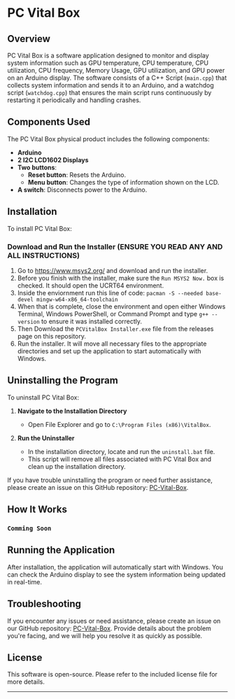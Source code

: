 # PC Vital Box

## Overview
PC Vital Box is a software application designed to monitor and display system information such as GPU temperature, CPU temperature, CPU utilization, CPU frequency, Memory Usage, GPU utilization, and GPU power on an Arduino display. The software consists of a C++ Script (`main.cpp`) that collects system information and sends it to an Arduino, and a watchdog script (`watchdog.cpp`) that ensures the main script runs continuously by restarting it periodically and handling crashes.

## Components Used
The PC Vital Box physical product includes the following components:
- **Arduino**
- **2 I2C LCD1602 Displays**
- **Two buttons**:
  - **Reset button**: Resets the Arduino.
  - **Menu button**: Changes the type of information shown on the LCD.
- **A switch**: Disconnects power to the Arduino.

## Installation
To install PC Vital Box:

### Download and Run the Installer (**ENSURE YOU READ ANY AND ALL INSTRUCTIONS**)
1. Go to https://www.msys2.org/ and download and run the installer.
2. Before you finish with the installer, make sure the `Run MSYS2 Now.` box is checked. It should open the UCRT64 environment.
3. Inside the enviornment run this line of code: `pacman -S --needed base-devel mingw-w64-x86_64-toolchain`
4. When that is complete, close the environment and open either Windows Terminal, Windows PowerShell, or Command Prompt and type `g++ --version` to ensure it was installed correctly.
5. Then Download the `PCVitalBox Installer.exe` file from the releases page on this repository.
6. Run the installer. It will move all necessary files to the appropriate directories and set up the application to start automatically with Windows.

## Uninstalling the Program
To uninstall PC Vital Box:

1. **Navigate to the Installation Directory**
   - Open File Explorer and go to `C:\Program Files (x86)\VitalBox`.

2. **Run the Uninstaller**
   - In the installation directory, locate and run the `uninstall.bat` file.
   - This script will remove all files associated with PC Vital Box and clean up the installation directory.

If you have trouble uninstalling the program or need further assistance, please create an issue on this GitHub repository: [PC-Vital-Box](https://github.com/aaron-is-the-best2114/PC-Vital-Box).

## How It Works

### `Comming Soon`

## Running the Application
After installation, the application will automatically start with Windows. You can check the Arduino display to see the system information being updated in real-time.

## Troubleshooting
If you encounter any issues or need assistance, please create an issue on our GitHub repository: [PC-Vital-Box](https://github.com/aaron-is-the-best2114/PC-Vital-Box). Provide details about the problem you're facing, and we will help you resolve it as quickly as possible.

## License
This software is open-source. Please refer to the included license file for more details.

---
